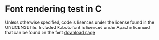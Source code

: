 # Font rendering test in C
Unless otherwise specified, code is lisences under the license found in the UNLICENSE file. Included Roboto font is lisenced under Apache licensed that can be found on the font [download page](https://fonts.google.com/specimen/Roboto)
